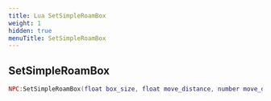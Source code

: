 ```yaml
---
title: Lua SetSimpleRoamBox
weight: 1
hidden: true
menuTitle: SetSimpleRoamBox
---
```

## SetSimpleRoamBox
```lua
NPC:SetSimpleRoamBox(float box_size, float move_distance, number move_delay); -- void
```